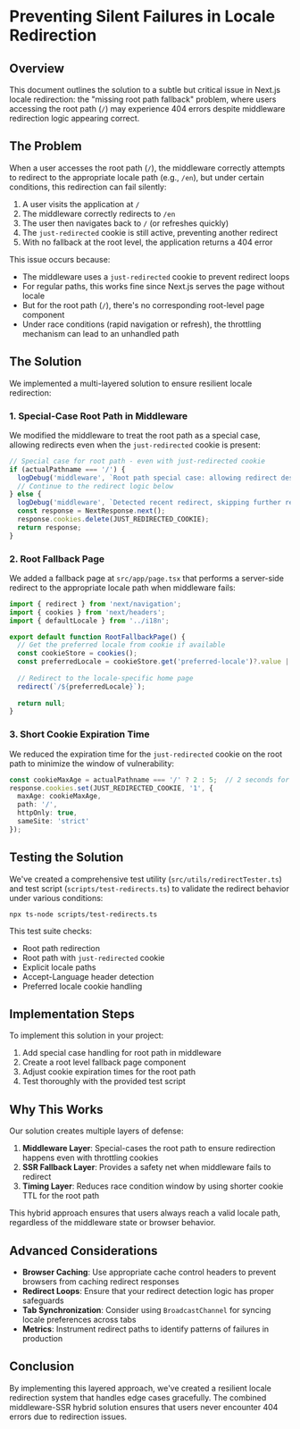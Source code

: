 # Preventing Silent Failures in Locale Redirection

## Overview

This document outlines the solution to a subtle but critical issue in Next.js locale redirection: the "missing root path fallback" problem, where users accessing the root path (`/`) may experience 404 errors despite middleware redirection logic appearing correct.

## The Problem

When a user accesses the root path (`/`), the middleware correctly attempts to redirect to the appropriate locale path (e.g., `/en`), but under certain conditions, this redirection can fail silently:

1. A user visits the application at `/`
2. The middleware correctly redirects to `/en`
3. The user then navigates back to `/` (or refreshes quickly)
4. The `just-redirected` cookie is still active, preventing another redirect
5. With no fallback at the root level, the application returns a 404 error

This issue occurs because:

- The middleware uses a `just-redirected` cookie to prevent redirect loops
- For regular paths, this works fine since Next.js serves the page without locale
- But for the root path (`/`), there's no corresponding root-level page component
- Under race conditions (rapid navigation or refresh), the throttling mechanism can lead to an unhandled path

## The Solution

We implemented a multi-layered solution to ensure resilient locale redirection:

### 1. Special-Case Root Path in Middleware

We modified the middleware to treat the root path as a special case, allowing redirects even when the `just-redirected` cookie is present:

```typescript
// Special case for root path - even with just-redirected cookie
if (actualPathname === '/') {
  logDebug('middleware', `Root path special case: allowing redirect despite just-redirected cookie`);
  // Continue to the redirect logic below
} else {
  logDebug('middleware', `Detected recent redirect, skipping further redirects`);
  const response = NextResponse.next();
  response.cookies.delete(JUST_REDIRECTED_COOKIE);
  return response;
}
```

### 2. Root Fallback Page

We added a fallback page at `src/app/page.tsx` that performs a server-side redirect to the appropriate locale path when middleware fails:

```typescript
import { redirect } from 'next/navigation';
import { cookies } from 'next/headers';
import { defaultLocale } from '../i18n';

export default function RootFallbackPage() {
  // Get the preferred locale from cookie if available
  const cookieStore = cookies();
  const preferredLocale = cookieStore.get('preferred-locale')?.value || defaultLocale;
  
  // Redirect to the locale-specific home page
  redirect(`/${preferredLocale}`);
  
  return null;
}
```

### 3. Short Cookie Expiration Time

We reduced the expiration time for the `just-redirected` cookie on the root path to minimize the window of vulnerability:

```typescript
const cookieMaxAge = actualPathname === '/' ? 2 : 5;  // 2 seconds for root path, 5 for others
response.cookies.set(JUST_REDIRECTED_COOKIE, '1', {
  maxAge: cookieMaxAge,
  path: '/',
  httpOnly: true,
  sameSite: 'strict'
});
```

## Testing the Solution

We've created a comprehensive test utility (`src/utils/redirectTester.ts`) and test script (`scripts/test-redirects.ts`) to validate the redirect behavior under various conditions:

```
npx ts-node scripts/test-redirects.ts
```

This test suite checks:
- Root path redirection
- Root path with `just-redirected` cookie
- Explicit locale paths
- Accept-Language header detection
- Preferred locale cookie handling

## Implementation Steps

To implement this solution in your project:

1. Add special case handling for root path in middleware
2. Create a root level fallback page component
3. Adjust cookie expiration times for the root path
4. Test thoroughly with the provided test script

## Why This Works

Our solution creates multiple layers of defense:

1. **Middleware Layer**: Special-cases the root path to ensure redirection happens even with throttling cookies
2. **SSR Fallback Layer**: Provides a safety net when middleware fails to redirect
3. **Timing Layer**: Reduces race condition window by using shorter cookie TTL for the root path

This hybrid approach ensures that users always reach a valid locale path, regardless of the middleware state or browser behavior.

## Advanced Considerations

- **Browser Caching**: Use appropriate cache control headers to prevent browsers from caching redirect responses
- **Redirect Loops**: Ensure that your redirect detection logic has proper safeguards
- **Tab Synchronization**: Consider using `BroadcastChannel` for syncing locale preferences across tabs
- **Metrics**: Instrument redirect paths to identify patterns of failures in production

## Conclusion

By implementing this layered approach, we've created a resilient locale redirection system that handles edge cases gracefully. The combined middleware-SSR hybrid solution ensures that users never encounter 404 errors due to redirection issues. 